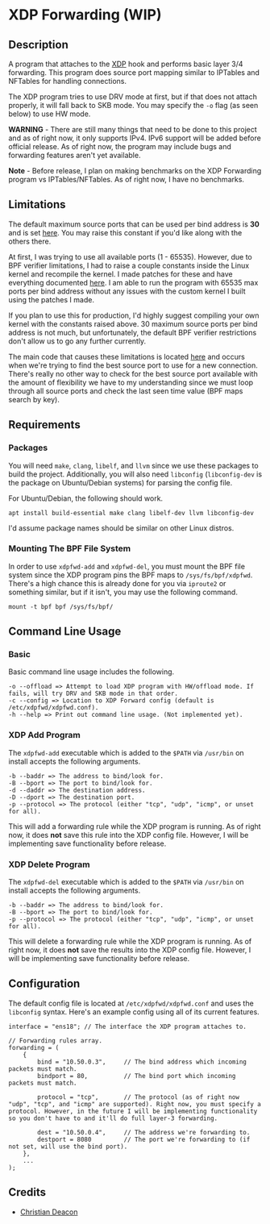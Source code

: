 # XDP Forwarding (WIP)
## Description
A program that attaches to the [XDP](https://www.iovisor.org/technology/xdp) hook and performs basic layer 3/4 forwarding. This program does source port mapping similar to IPTables and NFTables for handling connections.

The XDP program tries to use DRV mode at first, but if that does not attach properly, it will fall back to SKB mode. You may specify the `-o` flag (as seen below) to use HW mode.

**WARNING** - There are still many things that need to be done to this project and as of right now, it only supports IPv4. IPv6 support will be added before official release. As of right now, the program may include bugs and forwarding features aren't yet available.

**Note** - Before release, I plan on making benchmarks on the XDP Forwarding program vs IPTables/NFTables. As of right now, I have no benchmarks.

## Limitations
The default maximum source ports that can be used per bind address is **30** and is set [here](https://github.com/gamemann/XDP-Forwarding/blob/master/src/xdpfwd.h#L6). You may raise this constant if you'd like along with the others there.

At first, I was trying to use all available ports (1 - 65535). However, due to BPF verifier limitations, I had to raise a couple constants inside the Linux kernel and recompile the kernel. I made patches for these and have everything documented [here](https://github.com/gamemann/XDP-Forwarding/tree/master/patches). I am able to run the program with 65535 max ports per bind address without any issues with the custom kernel I built using the patches I made.

If you plan to use this for production, I'd highly suggest compiling your own kernel with the constants raised above. 30 maximum source ports per bind address is not much, but unfortunately, the default BPF verifier restrictions don't allow us to go any further currently.

The main code that causes these limitations is located [here](https://github.com/gamemann/XDP-Forwarding/blob/master/src/xdp_prog.c#L337) and occurs when we're trying to find the best source port to use for a new connection. There's really no other way to check for the best source port available with the amount of flexibility we have to my understanding since we must loop through all source ports and check the last seen time value (BPF maps search by key).

## Requirements
### Packages
You will need `make`, `clang`, `libelf`, and `llvm` since we use these packages to build the project. Additionally, you will also need `libconfig` (`libconfig-dev` is the package on Ubuntu/Debian systems) for parsing the config file.

For Ubuntu/Debian, the following should work.

```
apt install build-essential make clang libelf-dev llvm libconfig-dev
```

I'd assume package names should be similar on other Linux distros.

### Mounting The BPF File System
In order to use `xdpfwd-add` and `xdpfwd-del`, you must mount the BPF file system since the XDP program pins the BPF maps to `/sys/fs/bpf/xdpfwd`. There's a high chance this is already done for you via `iproute2` or something similar, but if it isn't, you may use the following command.

```
mount -t bpf bpf /sys/fs/bpf/
```

## Command Line Usage
### Basic
Basic command line usage includes the following.

```
-o --offload => Attempt to load XDP program with HW/offload mode. If fails, will try DRV and SKB mode in that order.
-c --config => Location to XDP Forward config (default is /etc/xdpfwd/xdpfwd.conf).
-h --help => Print out command line usage. (Not implemented yet).
```

### XDP Add Program
The `xdpfwd-add` executable which is added to the `$PATH` via `/usr/bin` on install accepts the following arguments.

```
-b --baddr => The address to bind/look for.
-B --bport => The port to bind/look for.
-d --daddr => The destination address.
-D --dport => The destination port.
-p --protocol => The protocol (either "tcp", "udp", "icmp", or unset for all).
```

This will add a forwarding rule while the XDP program is running. As of right now, it does **not** save this rule into the XDP config file. However, I will be implementing save functionality before release.

### XDP Delete Program
The `xdpfwd-del` executable which is added to the `$PATH` via `/usr/bin` on install accepts the following arguments.

```
-b --baddr => The address to bind/look for.
-B --bport => The port to bind/look for.
-p --protocol => The protocol (either "tcp", "udp", "icmp", or unset for all).
```

This will delete a forwarding rule while the XDP program is running. As of right now, it does **not** save the results into the XDP config file. However, I will be implementing save functionality before release.

## Configuration
The default config file is located at `/etc/xdpfwd/xdpfwd.conf` and uses the `libconfig` syntax. Here's an example config using all of its current features.

```
interface = "ens18"; // The interface the XDP program attaches to.

// Forwarding rules array.
forwarding = (
    {
        bind = "10.50.0.3",     // The bind address which incoming packets must match.
        bindport = 80,          // The bind port which incoming packets must match.

        protocol = "tcp",       // The protocol (as of right now "udp", "tcp", and "icmp" are supported). Right now, you must specify a protocol. However, in the future I will be implementing functionality so you don't have to and it'll do full layer-3 forwarding.

        dest = "10.50.0.4",     // The address we're forwarding to.
        destport = 8080         // The port we're forwarding to (if not set, will use the bind port).
    },
    ...
);
```

## Credits
* [Christian Deacon](https://github.com/gamemann)
